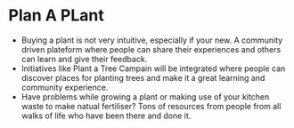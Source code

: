 # Plan A PLant

- Buying a plant is not very intuitive, especially if your new. A community driven plateform where people can share their experiences and others can learn and give their feedback.
- Initiatives like Plant a Tree Campain will be integrated where people can discover places for planting trees and make it a great learning and community experience.
- Have problems while growing a plant or making use of your kitchen waste to make natual fertiliser? Tons of resources from people from all walks of life who have been there and done it.
